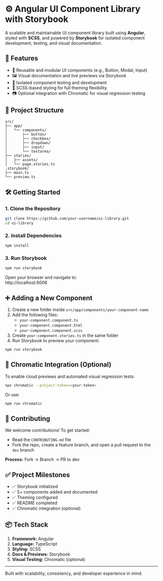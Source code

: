 # ⚙️ Angular UI Component Library with Storybook

A scalable and maintainable UI component library built using **Angular**, styled with **SCSS**, and powered by **Storybook** for isolated component development, testing, and visual documentation.

## 📌 Features

- 🧩 Reusable and modular UI components (e.g., Button, Modal, Input)
- 🖼️ Visual documentation and live previews via Storybook
- 🧪 Isolated component testing and development
- 🎨 SCSS-based styling for full theming flexibility
- 📷 Optional integration with Chromatic for visual regression testing

## 📁 Project Structure

```
src/
├── app/
│   └── components/
│       ├── button/
│       ├── checkbox/
│       ├── dropdown/
│       ├── input/
│       └── textarea/
├── stories/
│   ├── assets/
│   └── page.stories.ts
.storybook/
├── main.ts
└── preview.ts
```

## 🛠️ Getting Started

### 1. Clone the Repository

```bash
git clone https://github.com/your-username/ui-library.git
cd ui-library
```

### 2. Install Dependencies

```bash
npm install
```

### 3. Run Storybook

```bash
npm run storybook
```

Open your browser and navigate to:\
http://localhost:6006

## ➕ Adding a New Component

1. Create a new folder inside `src/app/components/your-component-name`
2. Add the following files:
   - `your-component.component.ts`
   - `your-component.component.html`
   - `your-component.component.scss`
3. Create `your-component.stories.ts` in the same folder
4. Run Storybook to preview your component:

```bash
npm run storybook
```

## 📸 Chromatic Integration (Optional)

To enable cloud previews and automated visual regression tests:

```bash
npx chromatic --project-token=<your-token>
```

Or use:

```bash
npm run chromatic
```

## 🙌 Contributing

We welcome contributions! To get started:

- Read the `CONTRIBUTING.md` file
- Fork the repo, create a feature branch, and open a pull request to the `dev` branch

**Process:** Fork → Branch → PR to dev

## ✅ Project Milestones

- ✅ Storybook initialized
- ✅ 5+ components added and documented
- ✅ Theming configured
- ✅ README completed
- ✅ Chromatic integration (optional)

## 📦 Tech Stack

1. **Framework:** Angular
2. **Language:** TypeScript
3. **Styling:** SCSS
4. **Docs & Previews:** Storybook
5. **Visual Testing:** Chromatic (optional)

---

Built with scalability, consistency, and developer experience in mind.
